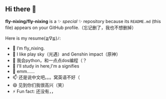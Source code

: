 ## Hi there 👋

<!DOCTYPE html>
**fly-nixing/fly-nixing** is a ✨ _special_ ✨ repository because its `README.md` (this file) appears on your GitHub profile.（忘记删了，我也不想删掉）

Here is my resume(≧∇≦)ﾉ:

- 🔭 I’m fly_nixing.
- 🌱 I like play sky（光遇）and Genshin impact（原神）
- 👯 我会python，和一点点dos编程（？
- 🤔 I'll study in here,I'm a signifies
- 💬 emm……
- 📫 还是说中文吧。。。窝英语不好（
- 😄 见到你们我很高兴（笑）
- ⚡ Fun fact: 还没有，，


